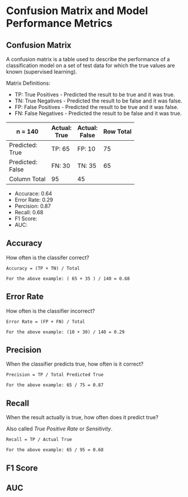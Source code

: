 # Confusion Matrix and Model Performance Metrics

## Confusion Matrix

A confusion matrix is a table used to describe the performance of a classification model on a set of test data for which the true values are known (supervised learning).

Matrix Definitions:

* TP: True Positives - Predicted the result to be true and it was true.
* TN: True Negatives - Predicted the result to be false and it was false.
* FP: False Positives - Predicted the result to be true and it was false.
* FN: False Negatives - Predicted the result to be false and it was true.

|n = 140| Actual:<br/>True | Actual:<br/>False | Row Total |
|-|-|-|-|
| Predicted:<br/>True | TP: 65 | FP: 10 | 75 |
| Predicted:<br/> False | FN: 30 | TN: 35 | 65 |
| Column Total | 95 | 45 | |

* Accurace: 0.64
* Error Rate: 0.29
* Percision: 0.87
* Recall: 0.68
* F1 Score:
* AUC: 

## Accuracy

How often is the classifer correct?

```
Accuracy = (TP + TN) / Total

For the above example: ( 65 + 35 ) / 140 = 0.68
```
## Error Rate

How often is the classifier incorrect?

```
Error Rate = (FP + FN) / Total

For the above example: (10 + 30) / 140 = 0.29
```

## Precision

When the classifier predicts true, how often is it correct?

```
Precision = TP / Total Predicted True

For the above example: 65 / 75 = 0.87
```

## Recall

When the result actually is true, how often does it predict true? 

Also called _True Positive Rate_ or _Sensitivity_.

```
Recall = TP / Actual True

For the above example: 65 / 95 = 0.68
```

## F1 Score

## AUC



